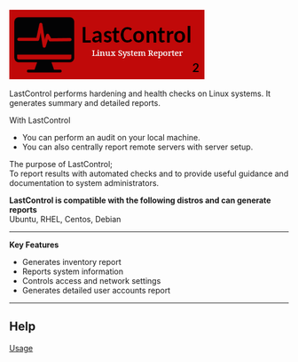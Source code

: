 ![alt text](doc/images/lastcontrol_logo-r1.png "LastControl")
<br>

LastControl performs hardening and health checks on Linux systems. It generates summary and detailed reports.

With LastControl
- You can perform an audit on your local machine.
- You can also centrally report remote servers with server setup.

The purpose of LastControl; <br>
To report results with automated checks and to provide useful guidance and documentation to system administrators.

**LastControl is compatible with the following distros and can generate reports** <br>
Ubuntu, RHEL, Centos, Debian <br>

---

**Key Features**<br>
- Generates inventory report
- Reports system information
- Controls access and network settings
- Generates detailed user accounts report

---

## Help

[Usage](https://github.com/eesmer/LastControl/blob/main/lastcontrol-handbook.md)
